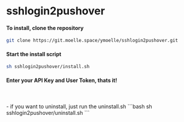 # sshlogin2pushover
#### To install, clone the repository
```bash
git clone https://git.moelle.space/ymoelle/sshlogin2pushover.git
```
#### Start the install script
```bash
sh sshlogin2pushover/install.sh
```
#### Enter your API Key and User Token, thats it!
<br />
<br />
- if you want to uninstall, just run the uninstall.sh
```bash
sh sshlogin2pushover/uninstall.sh
```